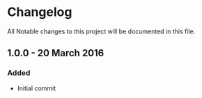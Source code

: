 # Changelog
All Notable changes to this project will be documented in this file.

## 1.0.0 - 20 March 2016
### Added
- Initial commit
